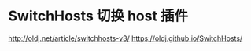# SwitchHosts 切换 host 插件

http://oldj.net/article/switchhosts-v3/
https://oldj.github.io/SwitchHosts/
